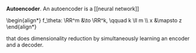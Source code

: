 **Autoencoder**. An autoencoder is a [[neural network]] 

\begin{align\*}
f_\theta: \RR^m &\to \RR^k, \qquad k \ll m \\\\
x &\mapsto z
\end{align\*}

that does dimensionality reduction by simultaneously learning an encoder and a decoder.